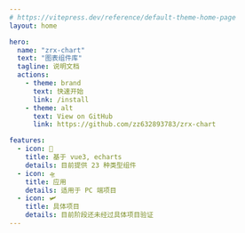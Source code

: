 ```yaml
---
# https://vitepress.dev/reference/default-theme-home-page
layout: home

hero:
  name: "zrx-chart"
  text: "图表组件库"
  tagline: 说明文档
  actions:
    - theme: brand
      text: 快速开始
      link: /install
    - theme: alt
      text: View on GitHub
      link: https://github.com/zz632893783/zrx-chart

features:
  - icon: 🚀
    title: 基于 vue3, echarts
    details: 目前提供 23 种类型组件
  - icon: 🛸
    title: 应用
    details: 适用于 PC 端项目
  - icon: 🛩
    title: 具体项目
    details: 目前阶段还未经过具体项目验证
---
```

<style>
:root {
  --vp-home-hero-name-color: transparent;
  --vp-home-hero-name-background: -webkit-linear-gradient(120deg, #bd34fe, #41d1ff);
}
</style>
